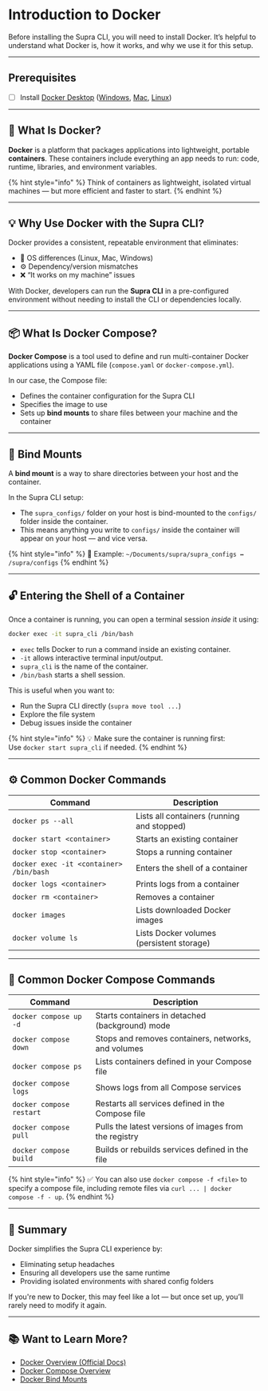 # Introduction to Docker

Before installing the Supra CLI, you will need to install Docker. It’s helpful to understand what Docker is, how it works, and why we use it for this setup.

***

## Prerequisites

* [ ] Install [Docker Desktop](https://www.docker.com/) ([Windows](https://docs.docker.com/desktop/setup/install/windows-install/), [Mac](https://docs.docker.com/desktop/setup/install/mac-install/), [Linux](https://docs.docker.com/desktop/setup/install/linux/))

***

## 🔧 What Is Docker?

**Docker** is a platform that packages applications into lightweight, portable **containers**. These containers include everything an app needs to run: code, runtime, libraries, and environment variables.

{% hint style="info" %}
Think of containers as lightweight, isolated virtual machines — but more efficient and faster to start.
{% endhint %}

***

## 💡 Why Use Docker with the Supra CLI?

Docker provides a consistent, repeatable environment that eliminates:

* 🧩 OS differences (Linux, Mac, Windows)
* ⚙️ Dependency/version mismatches
* ❌ “It works on my machine” issues

With Docker, developers can run the **Supra CLI** in a pre-configured environment without needing to install the CLI or dependencies locally.

***

## 📦 What Is Docker Compose?

**Docker Compose** is a tool used to define and run multi-container Docker applications using a YAML file (`compose.yaml` or `docker-compose.yml`).

In our case, the Compose file:

* Defines the container configuration for the Supra CLI
* Specifies the image to use
* Sets up **bind mounts** to share files between your machine and the container

***

## 🔗 Bind Mounts

A **bind mount** is a way to share directories between your host and the container.

In the Supra CLI setup:

* The `supra_configs/` folder on your host is bind-mounted to the `configs/` folder inside the container.
* This means anything you write to `configs/` inside the container will appear on your host — and vice versa.

{% hint style="info" %}
📂 Example: `~/Documents/supra/supra_configs ↔ /supra/configs`
{% endhint %}

***

## 🔓 Entering the Shell of a Container

Once a container is running, you can open a terminal session _inside_ it using:

```bash
docker exec -it supra_cli /bin/bash
```

* `exec` tells Docker to run a command inside an existing container.
* `-it` allows interactive terminal input/output.
* `supra_cli` is the name of the container.
* `/bin/bash` starts a shell session.

This is useful when you want to:

* Run the Supra CLI directly (`supra move tool ...`)
* Explore the file system
* Debug issues inside the container

{% hint style="info" %}
💡 Make sure the container is running first:\
Use `docker start supra_cli` if needed.
{% endhint %}

***

## ⚙️ Common Docker Commands

| Command                                 | Description                                |
| --------------------------------------- | ------------------------------------------ |
| `docker ps --all`                       | Lists all containers (running and stopped) |
| `docker start <container>`              | Starts an existing container               |
| `docker stop <container>`               | Stops a running container                  |
| `docker exec -it <container> /bin/bash` | Enters the shell of a container            |
| `docker logs <container>`               | Prints logs from a container               |
| `docker rm <container>`                 | Removes a container                        |
| `docker images`                         | Lists downloaded Docker images             |
| `docker volume ls`                      | Lists Docker volumes (persistent storage)  |

***

## 🧰 Common Docker Compose Commands

| Command                  | Description                                           |
| ------------------------ | ----------------------------------------------------- |
| `docker compose up -d`   | Starts containers in detached (background) mode       |
| `docker compose down`    | Stops and removes containers, networks, and volumes   |
| `docker compose ps`      | Lists containers defined in your Compose file         |
| `docker compose logs`    | Shows logs from all Compose services                  |
| `docker compose restart` | Restarts all services defined in the Compose file     |
| `docker compose pull`    | Pulls the latest versions of images from the registry |
| `docker compose build`   | Builds or rebuilds services defined in the file       |

{% hint style="info" %}
✅ You can also use `docker compose -f <file>` to specify a compose file, including remote files via `curl ... | docker compose -f - up`.
{% endhint %}

***

## 📌 Summary

Docker simplifies the Supra CLI experience by:

* Eliminating setup headaches
* Ensuring all developers use the same runtime
* Providing isolated environments with shared config folders

If you're new to Docker, this may feel like a lot — but once set up, you’ll rarely need to modify it again.

***

## 📚 Want to Learn More?

* [Docker Overview (Official Docs)](https://docs.docker.com/get-started/overview/)
* [Docker Compose Overview](https://docs.docker.com/compose/)
* [Docker Bind Mounts](https://docs.docker.com/storage/bind-mounts/)
